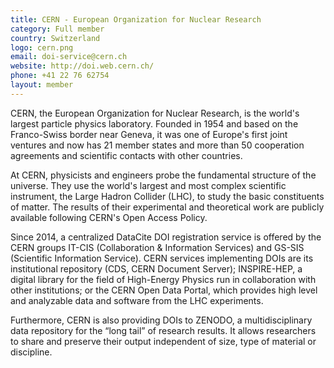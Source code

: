 ```yaml
---
title: CERN - European Organization for Nuclear Research
category: Full member
country: Switzerland
logo: cern.png
email: doi-service@cern.ch
website: http://doi.web.cern.ch/
phone: +41 22 76 62754
layout: member
---
```


CERN, the European Organization for Nuclear Research, is the world's largest particle physics laboratory. Founded in 1954 and based on the Franco-Swiss border near Geneva, it was one of Europe's first joint ventures and now has 21 member states and more than 50 cooperation agreements and scientific contacts with other countries.

At CERN, physicists and engineers probe the fundamental structure of the universe. They use the world's largest and most complex scientific instrument, the Large Hadron Collider (LHC),  to study the basic constituents of matter. The results of their experimental and theoretical work are publicly available following CERN's Open Access Policy.

Since 2014, a centralized DataCite DOI registration service is offered by the CERN groups IT-CIS (Collaboration & Information Services) and GS-SIS (Scientific Information Service). CERN services implementing DOIs are its institutional repository (CDS, CERN Document Server); INSPIRE-HEP, a digital library for the field of High-Energy Physics run in collaboration with other institutions; or the CERN Open Data Portal, which provides high level and analyzable data and software from the LHC experiments.

Furthermore, CERN is also providing DOIs to ZENODO, a multidisciplinary data repository for the “long tail” of research results. It allows researchers to share and preserve their output independent of size, type of material or discipline.
